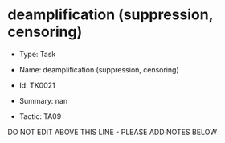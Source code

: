 # deamplification (suppression, censoring)

* Type: Task

* Name: deamplification (suppression, censoring)

* Id: TK0021

* Summary: nan

* Tactic: TA09

DO NOT EDIT ABOVE THIS LINE - PLEASE ADD NOTES BELOW